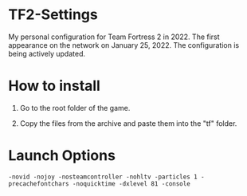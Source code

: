 # TF2-Settings
My personal configuration for Team Fortress 2 in 2022. The first appearance on the network on January 25, 2022. The configuration is being actively updated.

# How to install
1. Go to the root folder of the game. 

2. Copy the files from the archive and paste them into the "tf" folder.

# Launch Options
```
-novid -nojoy -nosteamcontroller -nohltv -particles 1 -precachefontchars -noquicktime -dxlevel 81 -console
```
